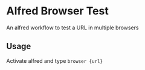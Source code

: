 # Alfred Browser Test
An alfred workflow to test a URL in multiple browsers

## Usage
Activate alfred and type `browser {url}`